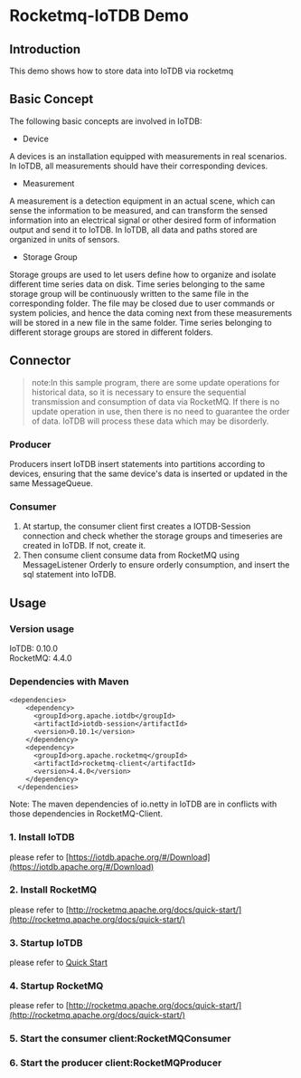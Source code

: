 <!--

    Licensed to the Apache Software Foundation (ASF) under one
    or more contributor license agreements.  See the NOTICE file
    distributed with this work for additional information
    regarding copyright ownership.  The ASF licenses this file
    to you under the Apache License, Version 2.0 (the
    "License"); you may not use this file except in compliance
    with the License.  You may obtain a copy of the License at

        http://www.apache.org/licenses/LICENSE-2.0

    Unless required by applicable law or agreed to in writing,
    software distributed under the License is distributed on an
    "AS IS" BASIS, WITHOUT WARRANTIES OR CONDITIONS OF ANY
    KIND, either express or implied.  See the License for the
    specific language governing permissions and limitations
    under the License.

-->
# Rocketmq-IoTDB Demo
## Introduction
This demo shows how to store data into IoTDB via rocketmq
## Basic Concept
The following basic concepts are involved in IoTDB:

* Device

A devices is an installation equipped with measurements in real scenarios. In IoTDB, all measurements should have their corresponding devices.

* Measurement

A measurement is a detection equipment in an actual scene, which can sense the information to be measured, and can transform the sensed information into an electrical signal or other desired form of information output and send it to IoTDB. In IoTDB, all data and paths stored are organized in units of sensors.

* Storage Group

Storage groups are used to let users define how to organize and isolate different time series data on disk. Time series belonging to the same storage group will be continuously written to the same file in the corresponding folder. The file may be closed due to user commands or system policies, and hence the data coming next from these measurements will be stored in a new file in the same folder. Time series belonging to different storage groups are stored in different folders.
## Connector
> note:In this sample program, there are some update operations for historical data, so it is necessary to ensure the sequential transmission and consumption of data via RocketMQ. If there is no update operation in use, then there is no need to guarantee the order of data. IoTDB will process these data which may be disorderly.

### Producer
Producers insert IoTDB insert statements into partitions according to devices, ensuring that the same device's data is inserted or updated in the same MessageQueue.
### Consumer 
1. At startup, the consumer client first creates a IOTDB-Session connection and check whether the storage groups and timeseries are created in IoTDB. If not, create it.  
2. Then consume client consume data from RocketMQ using MessageListener Orderly to ensure orderly consumption, and insert the sql statement into IoTDB.

## Usage
### Version usage
IoTDB: 0.10.0  
RocketMQ: 4.4.0
### Dependencies with Maven

```
<dependencies>
    <dependency>
      <groupId>org.apache.iotdb</groupId>
      <artifactId>iotdb-session</artifactId>
      <version>0.10.1</version>
    </dependency>
    <dependency>
      <groupId>org.apache.rocketmq</groupId>
      <artifactId>rocketmq-client</artifactId>
      <version>4.4.0</version>
    </dependency>
  </dependencies>
```
Note: The maven dependencies of io.netty in IoTDB are in conflicts with those dependencies in RocketMQ-Client.

### 1. Install IoTDB
please refer to [https://iotdb.apache.org/#/Download](https://iotdb.apache.org/#/Download)

### 2. Install RocketMQ
please refer to [http://rocketmq.apache.org/docs/quick-start/](http://rocketmq.apache.org/docs/quick-start/)

### 3. Startup IoTDB
please refer to [Quick Start](http://iotdb.apache.org/UserGuide/Master/Get%20Started/QuickStart.html)

### 4. Startup RocketMQ
please refer to [http://rocketmq.apache.org/docs/quick-start/](http://rocketmq.apache.org/docs/quick-start/)

### 5. Start the consumer client:RocketMQConsumer

### 6. Start the producer client:RocketMQProducer
